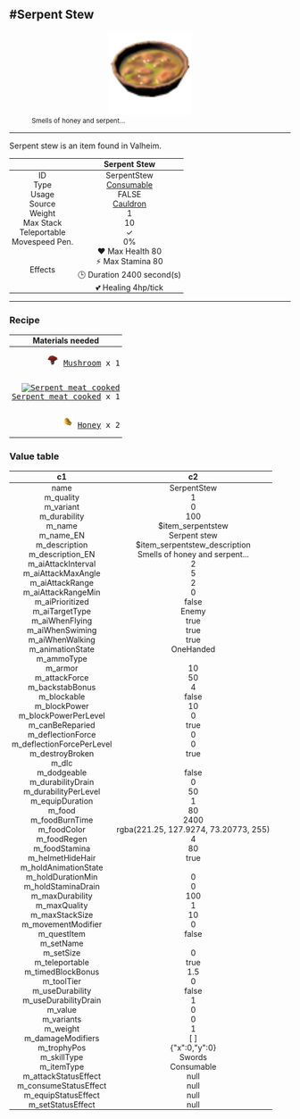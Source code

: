 <meta property="og:title" content="Serpent Stew - MoreValheim" /><meta property="og:type" content="website" /><meta property="og:image" content="/assets/serpent_stew.png" /><meta property="og:description" content="Serpent Stew is an item found in Valheim." /><meta name="theme-color" content="#546D78"><meta name="twitter:card" content="summary_large_image">
#Serpent Stew
-------------
<style>img {width:20px;}.tb {width:150px;display: block;margin-left: auto;margin-right: auto;}</style>

<style>.md-typeset table:not([class]) th:not([align]) {min-width:unset!important;}</style>
<style>td{padding:0em 0.3em!important;text-align:center!important;border-left:.05rem solid var(--md-default-fg-color--lightest)}</style>

<style>th{padding:0.1em 0.3em!important;text-align:center!important;font-weight:bold}</style>

<style>pre{text-align:right!important}</style>
<style>table tr td:first-child {border-left: 0;};</style>

<figure><img src="/assets/serpent_stew.png" class="tb" /><figcaption><small>Smells of honey and serpent...</small></figcaption></figure>

-------------

Serpent stew is an item found in Valheim.

|        | Serpent Stew              |
| ----------- | ------------------------------------ |
| ID |SerpentStew
| Type | [Consumable](../../types/consumable)
| Usage | FALSE<br>
| Source | [Cauldron](../../item/cauldron)
| Weight | 1 |
| Max Stack | 10 |
| Teleportable | ✓
| Movespeed Pen. | 0%
| Effects | ❤️ Max Health 80<br>⚡ Max Stamina 80<br>🕒 Duration 2400 second(s) <br>💕 Healing 4hp/tick <br>

-------------

### Recipe

| Materials needed |
| - |
| <pre>[![Mushroom](/assets/mushroom.png)](../../item/mushroom) [Mushroom](../mushroom) x 1</pre> |
| <pre>[![Serpent meat cooked](/assets/serpent_meat_cooked.png)](../../item/serpent_meat_cooked) [Serpent meat cooked](../serpent_meat_cooked) x 1</pre> |
| <pre>[![Honey](/assets/honey.png)](../../item/honey) [Honey](../honey) x 2</pre> |

### Value table
|c1|c2|
|----|----|
|name|SerpentStew|
|m_quality|1|
|m_variant|0|
|m_durability|100|
|m_name|$item_serpentstew|
|m_name_EN|Serpent stew|
|m_description|$item_serpentstew_description|
|m_description_EN|Smells of honey and serpent...|
|m_aiAttackInterval|2|
|m_aiAttackMaxAngle|5|
|m_aiAttackRange|2|
|m_aiAttackRangeMin|0|
|m_aiPrioritized|false|
|m_aiTargetType|Enemy|
|m_aiWhenFlying|true|
|m_aiWhenSwiming|true|
|m_aiWhenWalking|true|
|m_animationState|OneHanded|
|m_ammoType||
|m_armor|10|
|m_attackForce|50|
|m_backstabBonus|4|
|m_blockable|false|
|m_blockPower|10|
|m_blockPowerPerLevel|0|
|m_canBeReparied|true|
|m_deflectionForce|0|
|m_deflectionForcePerLevel|0|
|m_destroyBroken|true|
|m_dlc||
|m_dodgeable|false|
|m_durabilityDrain|0|
|m_durabilityPerLevel|50|
|m_equipDuration|1|
|m_food|80|
|m_foodBurnTime|2400|
|m_foodColor|rgba(221.25, 127.9274, 73.20773, 255)|
|m_foodRegen|4|
|m_foodStamina|80|
|m_helmetHideHair|true|
|m_holdAnimationState||
|m_holdDurationMin|0|
|m_holdStaminaDrain|0|
|m_maxDurability|100|
|m_maxQuality|1|
|m_maxStackSize|10|
|m_movementModifier|0|
|m_questItem|false|
|m_setName||
|m_setSize|0|
|m_teleportable|true|
|m_timedBlockBonus|1.5|
|m_toolTier|0|
|m_useDurability|false|
|m_useDurabilityDrain|1|
|m_value|0|
|m_variants|0|
|m_weight|1|
|m_damageModifiers|[  ]|
|m_trophyPos|{"x":0,"y":0}|
|m_skillType|Swords|
|m_itemType|Consumable|
|m_attackStatusEffect|null|
|m_consumeStatusEffect|null|
|m_equipStatusEffect|null|
|m_setStatusEffect|null|
